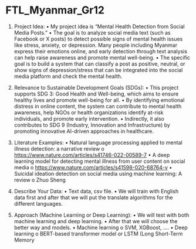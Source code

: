 # FTL_Myanmar_Gr12

1. Project Idea: 
•	My project idea is “Mental Health Detection from Social Media Posts.”
•	The goal is to analyze social media text (such as Facebook or X posts) to detect possible signs of mental health issues like stress, anxiety, or depression. Many people including Myanmar express their emotions online, and early detection through text analysis can help raise awareness and promote mental well-being.
•	The specific goal is to build a system that can classify a post as positive, neutral, or show signs of depression/stress that can be integrated into the social media platform and check the mental health.

2. Relevance to Sustainable Development Goals (SDGs): 
•	This project supports SDG 3: Good Health and Well-being, which aims to ensure healthy lives and promote well-being for all.
•	By identifying emotional distress in online content, the system can contribute to mental health awareness, help NGOs or health organizations identify at-risk individuals, and promote early intervention.
•	Indirectly, it also contributes to SDG 9 (Industry, Innovation and Infrastructure) by promoting innovative AI-driven approaches in healthcare.

3. Literature Examples: 
•	Natural language processing applied to mental illness detection: a narrative review
o	https://www.nature.com/articles/s41746-022-00589-7
•	A deep learning model for detecting mental illness from user content on social media
o	https://www.nature.com/articles/s41598-020-68764-y
•	Suicidal ideation detection on social media using machine learning: A review
o	Zhuo Sheng

4. Describe Your Data: 
•	Text data, csv file. 
•	We will train with English data first and after that we will put the translate algorithms for the different languages.

5. Approach (Machine Learning or Deep Learning): 
•	We will test with both machine learning and deep learning.
•	After that we will choose the better way and models.
•	Machine learning
o	SVM, XGBoost, ….
•	Deep learning
o	BERT-based transformer model or LSTM (Long Short-Term Memory
